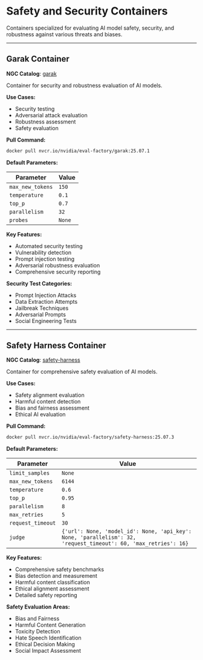 # Safety and Security Containers

Containers specialized for evaluating AI model safety, security, and robustness against various threats and biases.

---

## Garak Container

**NGC Catalog**: [garak](https://catalog.ngc.nvidia.com/orgs/nvidia/teams/eval-factory/containers/garak)

Container for security and robustness evaluation of AI models.

**Use Cases:**
- Security testing
- Adversarial attack evaluation
- Robustness assessment
- Safety evaluation

**Pull Command:**
```bash
docker pull nvcr.io/nvidia/eval-factory/garak:25.07.1
```

**Default Parameters:**

| Parameter | Value |
|-----------|-------|
| `max_new_tokens` | `150` |
| `temperature` | `0.1` |
| `top_p` | `0.7` |
| `parallelism` | `32` |
| `probes` | `None` |

**Key Features:**
- Automated security testing
- Vulnerability detection
- Prompt injection testing
- Adversarial robustness evaluation
- Comprehensive security reporting

**Security Test Categories:**
- Prompt Injection Attacks
- Data Extraction Attempts
- Jailbreak Techniques
- Adversarial Prompts
- Social Engineering Tests

---

## Safety Harness Container

**NGC Catalog**: [safety-harness](https://catalog.ngc.nvidia.com/orgs/nvidia/teams/eval-factory/containers/safety-harness)

Container for comprehensive safety evaluation of AI models.

**Use Cases:**
- Safety alignment evaluation
- Harmful content detection
- Bias and fairness assessment
- Ethical AI evaluation

**Pull Command:**
```bash
docker pull nvcr.io/nvidia/eval-factory/safety-harness:25.07.3
```

**Default Parameters:**

| Parameter | Value |
|-----------|-------|
| `limit_samples` | `None` |
| `max_new_tokens` | `6144` |
| `temperature` | `0.6` |
| `top_p` | `0.95` |
| `parallelism` | `8` |
| `max_retries` | `5` |
| `request_timeout` | `30` |
| `judge` | `{'url': None, 'model_id': None, 'api_key': None, 'parallelism': 32, 'request_timeout': 60, 'max_retries': 16}` |

**Key Features:**
- Comprehensive safety benchmarks
- Bias detection and measurement
- Harmful content classification
- Ethical alignment assessment
- Detailed safety reporting

**Safety Evaluation Areas:**
- Bias and Fairness
- Harmful Content Generation
- Toxicity Detection
- Hate Speech Identification
- Ethical Decision Making
- Social Impact Assessment
